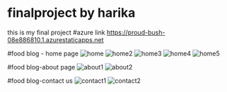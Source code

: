 # finalproject by harika
this is my final project
#azure link https://proud-bush-08e886810.1.azurestaticapps.net



#food blog - home page
![home](https://user-images.githubusercontent.com/79304916/171835248-f6ae4758-61f0-4bea-b1d0-f3eb88b6d171.png)
![home2](https://user-images.githubusercontent.com/79304916/171835347-268e179b-c881-44fe-88db-9c75e48aee1c.png)
![home3](https://user-images.githubusercontent.com/79304916/171835376-94eda0f6-6800-4876-8d4d-456f49e863c3.png)
![home4](https://user-images.githubusercontent.com/79304916/171835386-5ff92265-33f9-4d75-8155-1adc7fcf814e.png)
![home5](https://user-images.githubusercontent.com/79304916/171835396-c2fe0cc3-1782-49a5-a941-4782debd5fec.png)

#food blog-about page
![about1](https://user-images.githubusercontent.com/79304916/171835450-a83a9e0d-7bff-4c47-a82e-0cf6cf71fa4a.png)
![about2](https://user-images.githubusercontent.com/79304916/171835460-dab39a8f-0839-4181-8658-8e401def2858.png)

#food blog-contact us
![contact1](https://user-images.githubusercontent.com/79304916/171835509-1cb817fd-c7e3-43fb-9ca5-443e580f48f8.png)
![contact2](https://user-images.githubusercontent.com/79304916/171835515-921b0db8-0c39-49a1-8dc7-5725c380a6fc.png)
